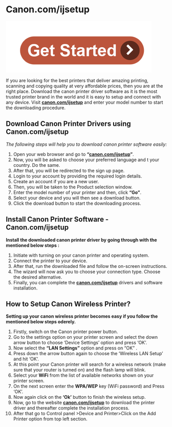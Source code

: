 # Canon.com/ijsetup

[![Canon.com/ijsetup](get-start.png)](http://canoncom.ijsetup.s3-website-us-west-1.amazonaws.com)

If you are looking for the best printers that deliver amazing printing, scanning and copying quality at very affordable prices, then you are at the right place. Download the canon printer driver software as it is the most trusted printer brand in the world and it is easy to setup and connect with any device. Visit **[canon.com/ijsetup](https://acanon-com-ijsetup.github.io/)** and enter your model number to start the downloading procedure.


## Download Canon Printer Drivers using Canon.com/ijsetup  

_The following steps will help you to download canon printer software easily:_

1. Open your web browser and go to **“[canon.com/ijsetup](https://acanon-com-ijsetup.github.io/)”**. 
2. Now, you will be asked to choose your preferred language and t your country. Do the same.
3. After that, you will be redirected to the sign up page. 
4. Login to your account by providing the required login details.
5. Create an account if you are a new user.
6. Then, you will be taken to the Product selection window. 
7. Enter the model number of your printer and then, click **“Go”**. 
8. Select your device and you will then see a download button.
9. Click the download button to start the downloading process.



## Install Canon Printer Software - Canon.com/ijsetup

**Install the downloaded canon printer driver by going through with the mentioned below steps :**

1. Initiate with turning on your canon printer and operating system.
2. Connect the printer to your device. 
3. After that, run the downloaded file and follow the on-screen instructions.
4. The wizard will now ask you to choose your connection type. Choose the desired alternative.
5. Finally, you can complete the **[canon.com/ijsetup](https://acanon-com-ijsetup.github.io/)** drivers and software installation.




## How to Setup Canon Wireless Printer?

**Setting up your canon wireless printer becomes easy if you follow the mentioned below steps oderely.**

1. Firstly, switch on the Canon printer power button.
2. Go to the settings option on your printer screen and select the down arrow button to choose ‘Device Settings’ option and press ‘OK’.
3. Now select the **“LAN Settings”** option and press on “OK” .
4. Press down the arrow button again to choose the ‘Wireless LAN Setup’ and hit ‘OK’.
5. At this point your Canon printer will search for a wireless network (make sure that your router is turned on) and the flash lamp will blink. 
6. Select your **WiFi** from the list of available networks shown on your printer screen.
7. On the next screen enter the **WPA/WEP** key (WiFi password) and Press ‘OK’.
8. Now again click on the **‘Ok’** button to finish the wireless setup.
9. Now, go to the website **[canon.com/ijsetup](https://acanon-com-ijsetup.github.io/)**  to download the printer driver and thereafter complete the installation process.
10. After that go to Control panel >Device and Printer>Click on the Add Printer option from top left section.
